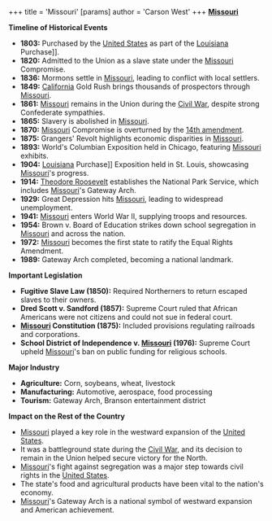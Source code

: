 +++
 title = 'Missouri'
[params]
	author = 'Carson West'
+++
**[Missouri](./../missouri/)**

**Timeline of Historical Events**
* **1803:** Purchased by the [United States](./../united-states/) as part of the [Louisiana](./../louisiana/) Purchase]].
* **1820:** Admitted to the Union as a slave state under the [Missouri](./../missouri/) Compromise.
* **1836:** Mormons settle in [Missouri](./../missouri/), leading to conflict with local settlers.
* **1849:** [California](./../california/) Gold Rush brings thousands of prospectors through [Missouri](./../missouri/).
* **1861:** [Missouri](./../missouri/) remains in the Union during the [Civil War](./../civil-war/), despite strong Confederate sympathies.
* **1865:** Slavery is abolished in [Missouri](./../missouri/).
* **1870:** [Missouri](./../missouri/) Compromise is overturned by the [14th amendment](./../14th-amendment/).
* **1875:** Grangers' Revolt highlights economic disparities in [Missouri](./../missouri/).
* **1893:** World's Columbian Exposition held in Chicago, featuring [Missouri](./../missouri/) exhibits.
* **1904:** [Louisiana](./../louisiana/) Purchase]] Exposition held in St. Louis, showcasing [Missouri](./../missouri/)'s progress.
* **1914:** [Theodore Roosevelt](./../theodore-roosevelt/) establishes the National Park Service, which includes [Missouri](./../missouri/)'s Gateway Arch.
* **1929:** Great Depression hits [Missouri](./../missouri/), leading to widespread unemployment.
* **1941:** [Missouri](./../missouri/) enters World War II, supplying troops and resources.
* **1954:** Brown v. Board of Education strikes down school segregation in [Missouri](./../missouri/) and across the nation.
* **1972:** [Missouri](./../missouri/) becomes the first state to ratify the Equal Rights Amendment.
* **1989:** Gateway Arch completed, becoming a national landmark.

**Important Legislation**
* **Fugitive Slave Law (1850):** Required Northerners to return escaped slaves to their owners.
* **Dred Scott v. Sandford (1857):** Supreme Court ruled that African Americans were not citizens and could not sue in federal court.
* **[Missouri](./../missouri/) Constitution (1875):** Included provisions regulating railroads and corporations.
* **School District of Independence v. [Missouri](./../missouri/) (1976):** Supreme Court upheld [Missouri](./../missouri/)'s ban on public funding for religious schools.

**Major Industry**
* **Agriculture:** Corn, soybeans, wheat, livestock
* **Manufacturing:** Automotive, aerospace, food processing
* **Tourism:** Gateway Arch, Branson entertainment district

**Impact on the Rest of the Country**

* [Missouri](./../missouri/) played a key role in the westward expansion of the [United States](./../united-states/).
* It was a battleground state during the [Civil War](./../civil-war/), and its decision to remain in the Union helped secure victory for the North.
* [Missouri](./../missouri/)'s fight against segregation was a major step towards civil rights in the [United States](./../united-states/).
* The state's food and agricultural products have been vital to the nation's economy.
* [Missouri](./../missouri/)'s Gateway Arch is a national symbol of westward expansion and American achievement.